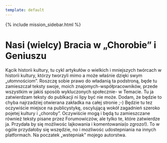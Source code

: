```yaml
---
template: default
---
```

{% include mission_sidebar.html %}
  
   <div class="w3-row w3-padding-64">
    <div class="w3-twothird w3-container">
      <h1 class="w3-text-teal">Nasi (wielcy) Bracia w „Chorobie” i Geniuszu</h1>
      <p>Kącik historii kultury, tu cykl artykułów o wielkich i mniejszych twórcach w historii kultury, którzy tworzyli mimo a może właśnie dzięki swym „ułomnościom”. Roszczę sobie prawo do władanią ta podstroną, będe tu zamieszczał teksty swoje, moich znajomych-współpracowników, przede wszystkim w jakiś sposób wykluczonych społecznie- w Temacie. Tu ja zatwierdzam teksty do publkacji ni lipy być nie może. Dodam, że będzie to chyba najrzadziej otwierana zakładka na całej stronie ;-) Będzie tu tez oczywiście miejsce na publicystykę, oscylującą wokół zagadnień szeroko pojetej kultury i „choroby”. Oczywiście mogą i będą tu zamieszczane również teksty pisane przez Forumowiczów, ale tylko te, które zatwierdze ja.
Przydała by się możliwośc lajkowania i komentowania(o zgrozo!). To w ogóle przydałoby się wszędzie, no i mozliwośc udostepniania na innych platformach.
Na poczatek „wstepniak” mojego autorstwa.
</p>
    </div>
  </div>


